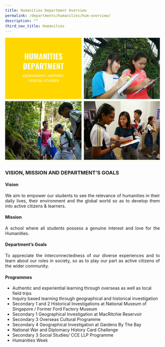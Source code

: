 ```yaml
---
title: Humanities Department Overview
permalink: /departments/humanities/hum-overview/
description: ""
third_nav_title: Humanities
---
```



![Humanities Department Overview](/images/Departments/hum-humanities.png)

### VISION, MISSION AND DEPARTMENT’S GOALS

#### **Vision**

<p style="text-align:justify">We aim to empower our students to see the relevance of humanities in their daily lives, their environment and the global world so as to develop them into active citizens & learners.</p>

#### **Mission**

<p style="text-align:justify">A school where all students possess a genuine interest and love for the Humanities.</p>

#### **Department’s Goals**

<p style="text-align:justify">To appreciate the interconnectedness of our diverse experiences and to learn about our roles in society, so as to play our part as active citizens of the wider community.</p>

#### **Programmes**

* Authentic and experiential learning through overseas as well as local field trips
* Inquiry based learning through geographical and historical investigation
* Secondary 1 and 2 Historical Investigations at National Museum of Singapore / Former Ford Factory            Museum
* Secondary 1 Geographical Investigation at MacRitchie Reservoir
* Secondary 3 Overseas Cultural Programme
* Secondary 4 Geographical Investigation at Gardens By The Bay
* National War and Diplomacy History Card Challenge
* Secondary 3 Social Studies/ CCE LLP Programme
* Humanities Week
